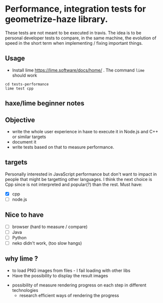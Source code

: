 # Performance, integration tests for geometrize-haze library.

These tests are not meant to be executed in travis. The idea is to be personal developer tests to compare, in the same machine, the evolution of speed in the short term when implementing / fixing important things. 

## Usage

 * Install lime https://lime.software/docs/home/ . The command `lime` should work

```
cd tests-performance
lime test cpp
```


## haxe/lime beginner notes

## Objective 

 * write the whole user experience in haxe to execute it in Node.js and C++ or similar targets
 * document it
 * write tests based on that to measure performance.

## targets

Personally interested in JavaScript performance but don't want to impact in people that might be targetting other languages. I think the next choice is Cpp since is not interpreted and popular(?) than the rest.
Must have: 

- [x] cpp 
- [ ] node.js
 
## Nice to have
- [ ] browser (hard to measure / compare)
- [ ] Java 
- [ ] Python
- [ ] neko didn't work, (too slow hangs)
 
## why lime ? 

 * to load PNG images from files - I fail loading with other libs
 * Have the possibility to display the result images 
 <!-- * and progress and measure also that. -->
 <!-- * using the same API in different targets results / animations / progress -->
 * possibility of measure rendering progress on each step in different technologies
   * research efficient ways of rendering the progress